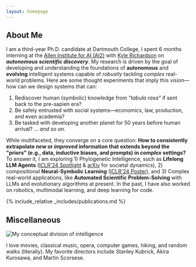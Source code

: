 ```yaml
---
layout: homepage
---
```


## About Me

I am a third-year Ph.D. candidate at Dartmouth College, I spent 6 months interning at the [Allen Institute for AI (AI2)](https://allenai.org/) with [Kyle Richardson](https://www.nlp-kyle.com/) on ***autonomous scientific discovery***. My research is driven by the goal of developing and understanding the foundations of **autonomous** and **evolving** intelligent systems capable of *robustly* tackling *complex* real-world problems. Here are some thought experiments that imply this vision—how can we design systems that can:
1. Rediscover human (symbolic) knowledge from *"tabula rasa"* if sent back to the pre-sapien era?
2. Be safely entrusted with social systems—economics, law, production, and even academia?
3. Be tasked with developing another planet for 50 years before human arrival?
*... and so on.*

While multifaceted, they converge on a core question: **How to consistently extrapolate *new* or *improved* information that extends beyond the "priors" (e.g., data, inductive biases, and prompts) in *complex* settings?** To answer it, I am exploring 1) Phylogenetic Intelligence, such as **Lifelong LLM Agents** ([ICLR'24 Spotlight](https://openreview.net/pdf?id=s9z0HzWJJp) & [arXiv](https://arxiv.org/pdf/2409.17266) for societal dynamics), 2) compositional **Neural-Symbolic Learning** ([ICLR'24 Poster](https://openreview.net/pdf?id=uqxBTcWRnj)), and 3) Complex real-world applications, like **Automated Scientific Problem-Solving** with LLMs and evolutionary algorithms at present. In the past, I have also worked on robotics, multimodal learning, and deep learning for code.


{% include_relative _includes/publications.md %}



## Miscellaneous


![My conceptual division of intelligence](assets/img/triangle_s.png)


I love movies, classical music, opera, computer games, hiking, and random walks (literally). My favorite directors include Stanley Kubrick, Akira Kurosawa, and Martin Scorsese.
